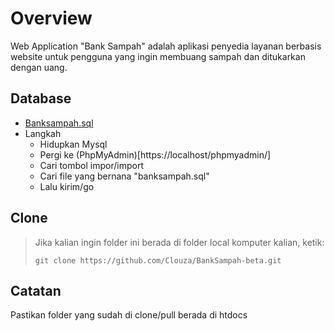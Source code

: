# Overview
Web Application "Bank Sampah" adalah aplikasi penyedia layanan berbasis website untuk pengguna yang ingin membuang sampah dan ditukarkan dengan uang.

## Database
- [Banksampah.sql](https://github.com/Clouza/BankSampah-beta/blob/master/banksampah.sql)
- Langkah
	- Hidupkan Mysql
	- Pergi ke (PhpMyAdmin)[https://localhost/phpmyadmin/]
	- Cari tombol impor/import
	- Cari file yang bernana "banksampah.sql"
	- Lalu kirim/go

## Clone

> Jika kalian ingin folder ini berada di folder local komputer kalian, ketik: 
> 
> ` git clone https://github.com/Clouza/BankSampah-beta.git ` 

Catatan
-----------
Pastikan folder yang sudah di clone/pull berada di htdocs
